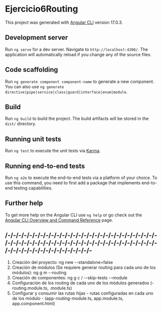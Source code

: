 # Ejercicio6Routing

This project was generated with [Angular CLI](https://github.com/angular/angular-cli) version 17.0.3.

## Development server

Run `ng serve` for a dev server. Navigate to `http://localhost:4200/`. The application will automatically reload if you change any of the source files.

## Code scaffolding

Run `ng generate component component-name` to generate a new component. You can also use `ng generate directive|pipe|service|class|guard|interface|enum|module`.

## Build

Run `ng build` to build the project. The build artifacts will be stored in the `dist/` directory.

## Running unit tests

Run `ng test` to execute the unit tests via [Karma](https://karma-runner.github.io).

## Running end-to-end tests

Run `ng e2e` to execute the end-to-end tests via a platform of your choice. To use this command, you need to first add a package that implements end-to-end testing capabilities.

## Further help

To get more help on the Angular CLI use `ng help` or go check out the [Angular CLI Overview and Command Reference](https://angular.io/cli) page.



## /-/-/-/-/-/-/-/-/-/-/-/-/-/-/-/-/-/-/-/-/-/-/-/-/-/-/-/-/-/-/-/-/-/-/-/-/-/-/-/-/-/-/-/-/-/-/-/-/-/-/-/-/-/-/-/-/-/-/-/-/-/-/-/-/-/-/-/-/-/-/-/-
1. Creación del proyecto:                                                          ng new <proyectName> --standalone=false
2. Creación de módulos (Se requiere generar routing para cada uno de los módulos): ng g m <moduleName> --routing
3. Creación de componentes:                                                        ng g c <pathFile>/<componentName> --skip-tests --module <moduleName>
4. Configuración de los routing de cada uno de los módulos generados (<moduleNmae>-routing.module.ts, <moduleNmae>.module.ts)
5. Configurar y consumir las rutas hijas - rutas configuradas en cada uno de los módulo - (app-routing-module.ts, app.module.ts, app.component.html)